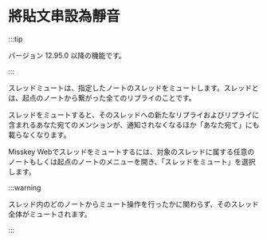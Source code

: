 # 將貼文串設為靜音

:::tip

バージョン 12.95.0 以降の機能です。

:::

スレッドミュートは、指定したノートのスレッドをミュートします。スレッドとは、起点のノートから繋がった全てのリプライのことです。

スレッドをミュートすると、そのスレッドへの新たなリプライおよびリプライに含まれるあなた宛てのメンションが、通知されなくなるほか「あなた宛て」にも載らなくなります。

Misskey Webでスレッドをミュートするには、対象のスレッドに属する任意のノートもしくは起点のノートのメニューを開き、「スレッドをミュート」を選択します。

:::warning

スレッド内のどのノートからミュート操作を行ったかに関わらず、そのスレッド全体がミュートされます。

:::
